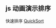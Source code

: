 ## js 动画演示排序

快速排序 [QuickSort](https://lan-dongjie.github.io/js-animation-sort.github.io/html/quick-sort.html)
